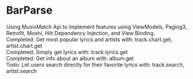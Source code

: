 # BarParse
Using MusixMatch Api to implement features using ViewModels, Paging3, Retrofit, Moshi, Hilt Dependency Injection, and View Binding.
<br/>
Completed: Get most popular lyrics and artists with: track.chart.get, artist.chart.get
<br/>
Completed: Simply get lyrics with: track.lyrics.get
<br/>
Completed: Get info about an album with: album.get
<br/>
Todo: Let users search directly for their favorite lyrics with: track.search, artist.search
<br/>
